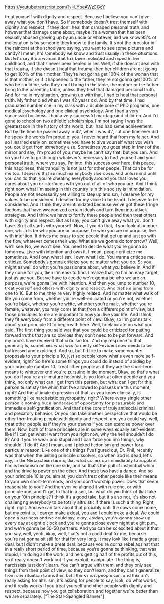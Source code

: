 https://youtubetranscript.com/?v=LYbeAWzCGcY

 treat yourself with dignity and respect. Because I believe you can't give away what you don't have. So if somebody doesn't treat themself with dignity and respect, if they don't heal that damaged personal truth, and however that damage came about, maybe it's a woman that has been sexually abused growing up by an uncle or whatever, and we know 95% of molestation is by someone they know to the family. It's not the predator in the raincoat at the schoolyard saying, you want to see some pictures and candy? I mean, it's somebody we know and trust usually in these situations. But let's say it's a woman that has been molested and raped in her childhood, and that's never been healed in her. Well, if she doesn't deal with that trauma, if she doesn't heal that trauma, then her children are not going to get 100% of their mother. They're not gonna get 100% of the woman that is that mother, or if it happened to the father, they're not gonna get 100% of who he could be, who they could bring to the table, the mother or the father bring to the parenting table, unless they heal that damaged personal truth. And for me in my situation, growing up with that, I had to heal that personal truth. My father died when I was 42 years old. And by that time, I had graduated number one in my class with a double core of PhD programs, one medical psychology and one clinical psychology. And I had a very successful business, I had a very successful marriage and children. And I'd gone to school on two athletic scholarships. I'm not saying I was the greatest son in the history of the world, but I had had some achievement. But by the time he passed away in 42, when I was 42, not one time ever did he speak the words I'm proud of you. I never heard that from my father. And so I learned early on, sometimes you have to give yourself what you wish you could get from somebody else. Sometimes you gotta step in front of the mirror and say, I'm proud of you, maybe he can't say that, but you can. And so you have to go through whatever's necessary to heal yourself and your personal truth, where you say, I'm into, this success over here, this peace, this happiness, this tranquility is not just for other people. That can be for me too. I deserve that as much as anybody else does. And unless and until you can do that, you're cheating everybody around you that loves you, cares about you or interfaces with you out of all of who you are. And I think right now, what I'm seeing in this country is in this society is intimidation. People are not necessarily yet willing to step up and say, I deserve for my values to be considered. I deserve for my voice to be heard. I deserve to be considered. And I think they are intimidated because we've got these fringe factions that have weaponized certain ideals and turn them into attack strategies. And I think we have to fortify these people and then treat others with dignity and respect. But as I say, you can't give away what you don't have. So it all starts with yourself. Now, if you do that, if you look at number one, which is be who you are on purpose, be who you are on purpose, live with intention. It drives me crazy to see people that get up and just go with the flow, whatever comes their way. What are we gonna do tomorrow? Well, we'll see. No, we won't see. You need to decide what you're gonna do tomorrow. Live with intention and own it. I mean, people criticize me sometimes. And I own what I say, I own what I do. You wanna criticize me, criticize. Somebody's gonna criticize you no matter what you do. So you might as well do what you're passionate about, what you believe in. And if they come for you, then I'm easy to find. I realize that, so I'm an easy target, just as are you. But we have to decide we're gonna be who we are on purpose, we're gonna live with intention. And then you jump to number 10, treat yourself and others with dignity and respect. And that's a jump from one to 10. But to me, they're very highly related. And no matter what walk of life you come from, whether you're well-educated or you're not, whether you're black, whether you're white, whether you're male, whether you're female, whatever, you may come at that from a different point of view, but those principles to me are important to how you live your life. And I think they fit everybody from a different point of view. Okay, so I'm gonna talk about your principle 10 to begin with here. Well, to elaborate on what you said. The first thing you said was that you could be criticized for putting forward truths that are so obvious they don't need to be put forward. And my books have received that criticism too. And my response to that generally is, sometimes what was formerly self-evident now needs to be buttressed and explained. And so, but I'd like to make some counter proposals to your principle 10, just so people know what's even more self-evident, right? So here's some things you could do instead of abiding by your principle number 10. Treat other people as if they are the short-term means to whatever end you're pursuing in the moment. Okay, so that's what you do if you're an immature hedonist, is you look at other people and you think, not only what can I get from this person, but what can I get for this person to satisfy the whim that I've allowed to possess me this moment, right? And the ultimate expression of that, as you know clinically, is something like narcissistic psychopathy, right? Where every single other person is nothing but a landscape of opportunity for pleasurable and immediate self-gratification. And that's the core of truly antisocial criminal and predatory behavior. Or you can take another perspective that would be other than treating people with dignity and respect, and you could say, well, treat other people as if they're your pawns if you can exercise power over them. Now, both of those principles are in some ways equally self-evident, like if I can get what I want from you right now, why the hell shouldn't I do it? And if you're weak and stupid and I can force you into things, why shouldn't I do it? And I mean, and I picked hedonism and power for a particular reason. Like one of the things I've figured out, Dr. Phil, recently was that when the uniting principle dissolves, so when God is dead, let's say, in the Nietzschean terms, that what comes up immediately to supplant him is hedonism on the one side, and so that's the pull of instinctual whim and the drive to power on the other. And those two have a dance. And so your principle 10 is you aim at, you don't treat other people like their means to your own short-term ends, and you don't worship power. Does that seem reasonable to you? And then you've aligned it with rule one, or with principle one, and I'll get to that in a sec, but what do you think of that take on your 10th principle? I think it's a good take, but it's also not, it's also not challenging everybody to be totally altruistic if there is such a thing. Right, right, right. And we can talk about that probably until the cows come home, but my point is, I can go make a deal, you and I could make a deal. We could open a business and we could say, okay, Jordan, you're gonna show up every day at eight o'clock and you're gonna close every night at eight p.m., and we're gonna be 50-50 partners. And you can be so excited about it that you say, well, yeah, okay, well, that's not a good deal for me, because you're not gonna sit still for that for very long. It may look like I made a great deal, but I didn't make a great deal, because you're gonna rebel against that in a really short period of time, because you're gonna be thinking, that was stupid, I'm doing all the work, and he's getting half of the profits out of this, so it really doesn't work out if you exploit, manipulate. The thing is, narcissists just don't learn. You can't argue with them, and they only see things from their point of view, so they don't learn, and they can't generalize from one situation to another, but I think most people can, and this isn't really asking for altruism, it's asking for people to say, look, do what works, and it really works if you treat yourself and other people with dignity and respect, because now you get collaboration, and together we're better than we are separately. ["The Star-Spangled Banner"]